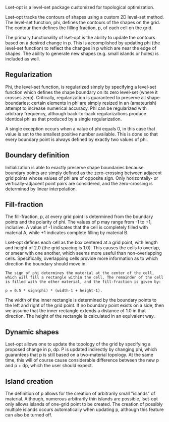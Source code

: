 Lset-opt is a level-set package customized for topological optimization.

Lset-opt tracks the contours of shapes using a custom 2D level-set method. The level-set function, phi, defines the contours of the shapes on the grid. The contour then defines the filling fraction, p, of each cell on the grid.

The primary functionality of lset-opt is the ability to update the contours based on a desired change in p. This is accomplished by updating phi (the level-set function) to reflect the changes in p which are near the edge of shapes. The ability to generate new shapes (e.g. small islands or holes) is included as well.


Regularization
--------------

Phi, the level-set function, is regularized simply by specifying a level-set function which defines the shape boundary on its zero level-set (where it crosses zero). Critically, regularization is guaranteed to preserve all shape boundaries; certain elements in phi are simply resized in an (amateurish) attempt to increase numerical accuracy. Phi can be regularized with arbitrary frequency, although back-to-back regularizations produce identical phi as that produced by a single regularization.

A single exception occurs when a value of phi equals 0, in this case that value is set to the smallest positive number available. This is done so that every boundary point is always defined by exactly two values of phi.


Boundary definition
-------------------

Initialization is able to exactly preserve shape boundaries because boundary points are simply defined as the zero-crossing between adjacent grid points whose values of phi are of opposite sign. Only horizontally- or vertically-adjacent point pairs are considered, and the zero-crossing is determined by linear interpolation. 


Fill-fraction
-------------

The fill-fraction, p, at every grid point is determined from the boundary points and the polarity of phi. The values of p may range from -1 to +1, inclusive. A value of -1 indicates that the cell is completely filled with material A, while +1 indicates complete filling by material B. 

Lset-opt defines each cell as the box centered at a grid point, with length and height of 2.0 (the grid spacing is 1.0). This causes the cells to overlap, or smear with one another, which seems more useful than non-overlapping cells. Specifically, overlapping cells provide more information as to which direction the boundary should move in.

    The sign of phi determines the material at the center of the cell, which will fill a rectangle within the cell. The remainder of the cell is filled with the other material, and the fill-fraction is given by:

    p = 0.5 * sign(phi) * (width-1 + height-1).
    

The width of the inner rectangle is determined by the boundary points to the left and right of the grid point. If no boundary point exists on a side, then we assume that the inner rectangle extends a distance of 1.0 in that direction. The height of the rectangle is calculated in an equivalent way.


Dynamic shapes
--------------

Lset-opt allows one to update the topology of the grid by specifying a proposed change in p, dp. P is updated indirectly by changing phi, which guarantees that p is still based on a two-material topology. At the same time, this will of course cause considerable difference between the new p and p + dp, which the user should expect.


Island creation
---------------

The definition of p allows for the creation of arbitrarily small "islands" of material. Although, numerous arbitrarily thin islands are possible, lset-opt only allows islands of one-grid point to be created. The creation of possibly multiple islands occurs automatically when updating p, although this feature can also be turned off.
